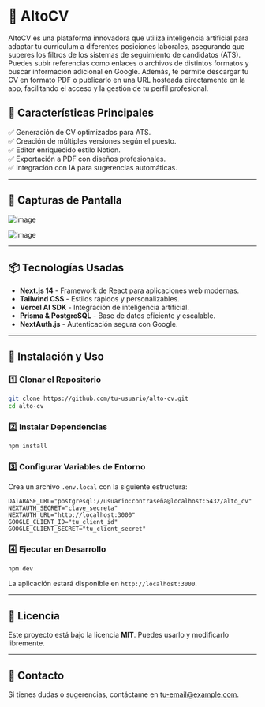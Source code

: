 # 📝 AltoCV

AltoCV es una plataforma innovadora que utiliza inteligencia artificial para adaptar tu currículum a diferentes posiciones laborales, asegurando que superes los filtros de los sistemas de seguimiento de candidatos (ATS). Puedes subir referencias como enlaces o archivos de distintos formatos y buscar información adicional en Google. Además, te permite descargar tu CV en formato PDF o publicarlo en una URL hosteada directamente en la app, facilitando el acceso y la gestión de tu perfil profesional.

## 🚀 Características Principales

✅ Generación de CV optimizados para ATS.  
✅ Creación de múltiples versiones según el puesto.  
✅ Editor enriquecido estilo Notion.  
✅ Exportación a PDF con diseños profesionales.  
✅ Integración con IA para sugerencias automáticas.  

---

## 📸 Capturas de Pantalla

![image](https://github.com/user-attachments/assets/05fd7eab-0c65-4dec-8c1b-4da5ba63e02b)

![image](https://github.com/user-attachments/assets/8ea63f12-ad89-4e34-85cf-f19d00d21c17)


---

## 📦 Tecnologías Usadas

- **Next.js 14** - Framework de React para aplicaciones web modernas.
- **Tailwind CSS** - Estilos rápidos y personalizables.
- **Vercel AI SDK** - Integración de inteligencia artificial.
- **Prisma & PostgreSQL** - Base de datos eficiente y escalable.
- **NextAuth.js** - Autenticación segura con Google.

---

## 🎯 Instalación y Uso

### 1️⃣ Clonar el Repositorio
```bash
git clone https://github.com/tu-usuario/alto-cv.git
cd alto-cv
```

### 2️⃣ Instalar Dependencias
```bash
npm install
```

### 3️⃣ Configurar Variables de Entorno
Crea un archivo `.env.local` con la siguiente estructura:
```env
DATABASE_URL="postgresql://usuario:contraseña@localhost:5432/alto_cv"
NEXTAUTH_SECRET="clave_secreta"
NEXTAUTH_URL="http://localhost:3000"
GOOGLE_CLIENT_ID="tu_client_id"
GOOGLE_CLIENT_SECRET="tu_client_secret"
```

### 4️⃣ Ejecutar en Desarrollo
```bash
npm dev
```
La aplicación estará disponible en `http://localhost:3000`.

---

## 📜 Licencia
Este proyecto está bajo la licencia **MIT**. Puedes usarlo y modificarlo libremente.

---

## 📩 Contacto
Si tienes dudas o sugerencias, contáctame en [tu-email@example.com](mailto:tu-email@example.com).
